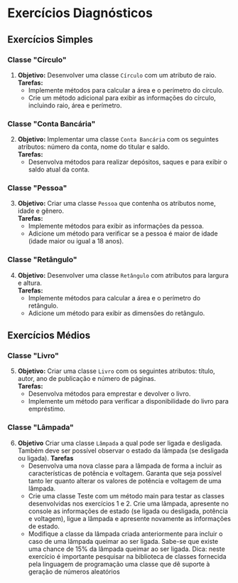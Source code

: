 # Exercícios Diagnósticos

## Exercícios Simples

### Classe "Círculo"

1. **Objetivo:** Desenvolver uma classe `Círculo` com um atributo de raio.  
   **Tarefas:**  
   - Implemente métodos para calcular a área e o perímetro do círculo.
   - Crie um método adicional para exibir as informações do círculo, incluindo raio, área e perímetro.

### Classe "Conta Bancária"

2. **Objetivo:** Implementar uma classe `Conta Bancária` com os seguintes atributos: número da conta, nome do titular e saldo.  
   **Tarefas:**  
   - Desenvolva métodos para realizar depósitos, saques e para exibir o saldo atual da conta.

### Classe "Pessoa"

3. **Objetivo:** Criar uma classe `Pessoa` que contenha os atributos nome, idade e gênero.  
   **Tarefas:**  
   - Implemente métodos para exibir as informações da pessoa.
   - Adicione um método para verificar se a pessoa é maior de idade (idade maior ou igual a 18 anos).

### Classe "Retângulo"

4. **Objetivo:** Desenvolver uma classe `Retângulo` com atributos para largura e altura.  
   **Tarefas:**  
   - Implemente métodos para calcular a área e o perímetro do retângulo.
   - Adicione um método para exibir as dimensões do retângulo.

## Exercícios Médios

### Classe "Livro"

5. **Objetivo:** Criar uma classe `Livro` com os seguintes atributos: título, autor, ano de publicação e número de páginas.  
   **Tarefas:**  
   - Desenvolva métodos para emprestar e devolver o livro.
   - Implemente um método para verificar a disponibilidade do livro para empréstimo.

### Classe "Lâmpada"

6. **Objetivo** Criar uma classe `Lâmpada` a qual pode ser ligada e desligada. Também deve ser possível observar o estado da lâmpada (se desligada ou ligada).
   **Tarefas**
   - Desenvolva uma nova classe para a lâmpada de forma a incluir as características de potência e voltagem. Garanta que seja possível tanto ler quanto alterar os valores de potência e voltagem de uma lâmpada.
   - Crie uma classe Teste com um método main para testar as classes desenvolvidas nos exercícios 1 e 2. Crie uma lâmpada, apresente no console as informações de estado (se ligada ou desligada, potência e voltagem), ligue a lâmpada e apresente novamente as informações de estado.
   - Modifique a classe da lâmpada criada anteriormente para incluir o caso de uma lâmpada queimar ao ser ligada. Sabe-se que existe uma chance de 15% da lâmpada queimar ao ser ligada. Dica: neste exercício é importante pesquisar na biblioteca de classes fornecida pela linguagem de programação uma classe que dê suporte à geração de números aleatórios

